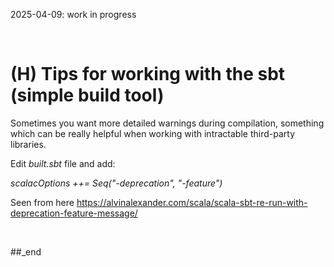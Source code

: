 2025-04-09: work in progress

<br/>

# (H) Tips for working with the sbt (simple build tool)

Sometimes you want more detailed warnings during compilation, something which can be really helpful when working with intractable third-party libraries.

Edit _built.sbt_ file and add:

_scalacOptions ++= Seq("-deprecation", "-feature")_

Seen from here https://alvinalexander.com/scala/scala-sbt-re-run-with-deprecation-feature-message/

<br/>

##_end
